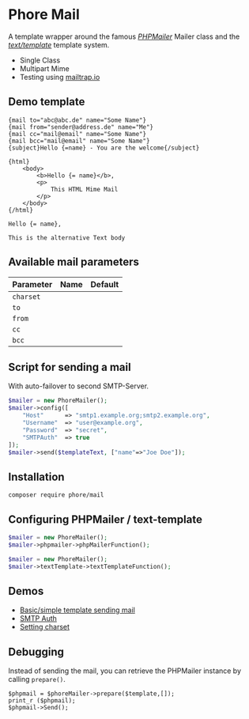 # Phore Mail

A template wrapper around the famous *[PHPMailer](https://github.com/PHPMailer/PHPMailer)*
Mailer class and the *[text/template](https://github.com/dermatthes/text-template)* template system.

- Single Class
- Multipart Mime 
- Testing using [mailtrap.io](https://mailtrap.io)

## Demo template

```
{mail to="abc@abc.de" name="Some Name"}
{mail from="sender@address.de" name="Me"}
{mail cc="mail@email" name="Some Name"}
{mail bcc="mail@email" name="Some Name"}
{subject}Hello {=name} - You are the welcome{/subject}

{html}
    <body>
        <b>Hello {= name}</b>,
        <p>
            This HTML Mime Mail
        </p>
    </body>
{/html}

Hello {= name},

This is the alternative Text body
```

## Available mail parameters


| Parameter | Name | Default |
|-----------|------|---------|
| `charset` | |
| `to` ||
| `from` ||
| `cc` ||
| `bcc` ||

## Script for sending a mail

With auto-failover to second SMTP-Server.

```php
$mailer = new PhoreMailer();
$mailer->config([
    "Host"      => "smtp1.example.org;smtp2.example.org",
    "Username"  => "user@example.org",
    "Password"  => "secret", 
    "SMTPAuth"  => true
]);
$mailer->send($templateText, ["name"=>"Joe Doe"]);
```

## Installation

```
composer require phore/mail
```

## Configuring PHPMailer / text-template

```php
$mailer = new PhoreMailer();
$mailer->phpmailer->phpMailerFunction();
```

```php
$mailer = new PhoreMailer();
$mailer->textTemplate->textTemplateFunction();
```


## Demos

- [Basic/simple template sending mail](docs/simple-demo.php)
- [SMTP Auth](docs/smtp-auth-demo.php)
- [Setting charset](docs/setting-charset.php)

## Debugging

Instead of sending the mail, you can retrieve the PHPMailer
instance by calling `prepare()`. 

```
$phpmail = $phoreMailer->prepare($template,[]);
print_r ($phpmail);
$phpmail->Send();
```

